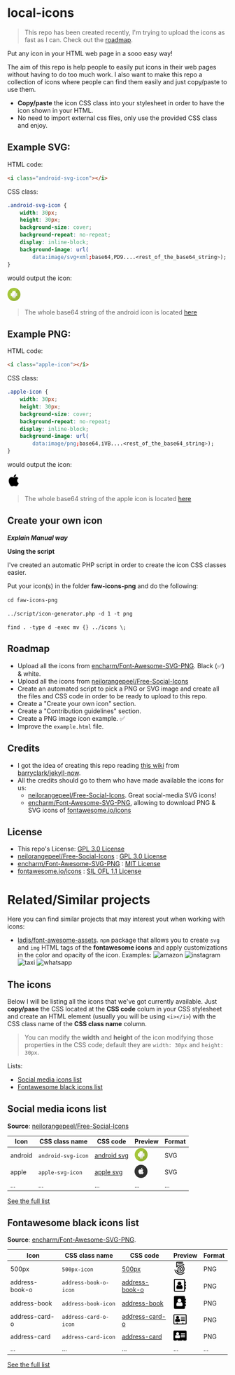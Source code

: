 # local-icons

> This repo has been created recently, I'm trying to upload the icons as fast as I can. Check out the [roadmap](#roadmap).

Put any icon in your HTML web page in a sooo easy way!

The aim of this repo is help people to easily put icons in their web pages without having to do too much work. I also want to make this repo a collection of icons where people can find them easily and just copy/paste to use them.

- **Copy/paste** the icon CSS class into your stylesheet in order to have the icon shown in your HTML.
- No need to import external css files, only use the provided CSS class and enjoy.

## Example SVG:

HTML code:

```html
<i class="android-svg-icon"></i>
```

CSS class:
```css
.android-svg-icon {
	width: 30px;
	height: 30px;
	background-size: cover;
	background-repeat: no-repeat;
	display: inline-block;
	background-image: url(
		data:image/svg+xml;base64,PD9....<rest_of_the_base64_string>);
}
```

would output the icon:

<img src="icons/android-svg/android-svg.svg" width="30">

> The whole base64 string of the android icon is located [here](https://raw.githubusercontent.com/Dellos7/local-icons/master/icons/android-svg/android-svg.base64)

## Example PNG:

HTML code:

```html
<i class="apple-icon"></i>
```

CSS class:
```css
.apple-icon {
	width: 30px;
	height: 30px;
	background-size: cover;
	background-repeat: no-repeat;
	display: inline-block;
	background-image: url(
		data:image/png;base64,iVB....<rest_of_the_base64_string>);
}
```

would output the icon:

<img src="icons/apple/apple.png" width="30">

> The whole base64 string of the apple icon is located [here](https://raw.githubusercontent.com/Dellos7/local-icons/master/icons/apple/apple.base64)

## Create your own icon

***Explain Manual way***

**Using the script**

I've created an automatic PHP script in order to create the icon CSS classes easier.

Put your icon(s) in the folder **faw-icons-png** and do the following:

`cd faw-icons-png`

`../script/icon-generator.php -d 1 -t png`

`find . -type d -exec mv {} ../icons \;`

## Roadmap

- Upload all the icons from [encharm/Font-Awesome-SVG-PNG](https://github.com/encharm/Font-Awesome-SVG-PNG). Black (:white_check_mark:) & white.
- Upload all the icons from [neilorangepeel/Free-Social-Icons](https://github.com/neilorangepeel/Free-Social-Icons)
- Create an automated script to pick a PNG or SVG image and create all the files and CSS code in order to be ready to upload to this repo.
- Create a "Create your own icon" section.
- Create a "Contribution guidelines" section.
- Create a PNG image icon example. :white_check_mark:
- Improve the `example.html` file.

## Credits

- I got the idea of creating this repo reading [this wiki](https://github.com/barryclark/jekyll-now/wiki/Adding-Icons) from [barryclark/jekyll-now](https://github.com/barryclark/jekyll-now).
- All the credits should go to them who have made available the icons for us:
    - [neilorangepeel/Free-Social-Icons](https://github.com/neilorangepeel/Free-Social-Icons). Great social-media SVG icons!
    - [encharm/Font-Awesome-SVG-PNG](https://github.com/encharm/Font-Awesome-SVG-PNG), allowing to download PNG & SVG icons of [fontawesome.io/icons](http://fontawesome.io/icons/)

## License

- This repo's License: [GPL 3.0 License](https://choosealicense.com/licenses/gpl-3.0/)
- [neilorangepeel/Free-Social-Icons](https://github.com/neilorangepeel/Free-Social-Icons) : [GPL 3.0 License](https://choosealicense.com/licenses/gpl-3.0/)
- [encharm/Font-Awesome-SVG-PNG](https://github.com/encharm/Font-Awesome-SVG-PNG) : [MIT License](https://choosealicense.com/licenses/mit/)
- [fontawesome.io/icons](http://fontawesome.io/icons/) : [SIL OFL 1.1 License](http://scripts.sil.org/OFL)

# Related/Similar projects

Here you can find similar projects that may interest yout when working with icons:
- [ladjs/font-awesome-assets](https://github.com/ladjs/font-awesome-assets). `npm` package that allows you to create `svg` and `img` HTML tags of the **fontawesome icons** and apply customizations in the color and opacity of the icon. Examples: <img src="https://cdn.rawgit.com/crocodilejs/font-awesome-assets/master/media/rainbow/amazon.svg" width="16" height="16" title="amazon" alt="amazon" /> <img src="https://cdn.rawgit.com/crocodilejs/font-awesome-assets/master/media/rainbow/instagram.svg" width="16" height="16" title="instagram" alt="instagram" /> <img src="https://cdn.rawgit.com/crocodilejs/font-awesome-assets/master/media/rainbow/taxi.svg" width="16" height="16" title="taxi" alt="taxi" /> <img src="https://cdn.rawgit.com/crocodilejs/font-awesome-assets/master/media/rainbow/whatsapp.svg" width="16" height="16" title="whatsapp" alt="whatsapp" />

## The icons

Below I will be listing all the icons that we've got currently available. Just **copy/pase** the CSS located at the **CSS code** colum in your CSS stylesheet and create an HTML element (usually you will be using `<i></i>`) with the CSS class name of the **CSS class name** column.

> You can modify the **width** and **height** of the icon modifying those properties in the CSS code; default they are `width: 30px` and `height: 30px`.

Lists:

- [Social media icons list](#social-media-icons-list)
- [Fontawesome black icons list](#fontawesome-black-icons-list)

## Social media icons list

**Source**: [neilorangepeel/Free-Social-Icons](https://github.com/neilorangepeel/Free-Social-Icons)

| Icon    | CSS class name | CSS code | Preview  |Format     |
|---------|----------------|----------|----------|-----------|
| android | `android-svg-icon`      |    [android svg](https://github.com/Dellos7/local-icons/blob/master/icons/android-svg/android-svg.css)      | <img src="icons/android-svg/android-svg.svg" width="30"> | SVG |
| apple | `apple-svg-icon`      |    [apple svg](https://github.com/Dellos7/local-icons/blob/master/icons/apple-svg/apple-svg.css)      | <img src="icons/apple-svg/apple-svg.svg" width="30"> | SVG |
| ... | ... | ... | ... | ... |

[See the full list](social-media-icons-list.md)

## Fontawesome black icons list

**Source**: [encharm/Font-Awesome-SVG-PNG](https://github.com/encharm/Font-Awesome-SVG-PNG).

| Icon    | CSS class name | CSS code | Preview  | Format    |
|---------|----------------|----------|----------|-----------|
| 500px | `500px-icon` | [500px](https://github.com/Dellos7/local-icons/blob/master/icons/500px/500px.css) | <img src="icons/500px/500px.png" width="30"> | PNG |
| address-book-o | `address-book-o-icon` | [address-book-o](https://github.com/Dellos7/local-icons/blob/master/icons/address-book-o/address-book-o.css) | <img src="icons/address-book-o/address-book-o.png" width="30"> | PNG |
| address-book | `address-book-icon` | [address-book](https://github.com/Dellos7/local-icons/blob/master/icons/address-book/address-book.css) | <img src="icons/address-book/address-book.png" width="30"> | PNG |
| address-card-o | `address-card-o-icon` | [address-card-o](https://github.com/Dellos7/local-icons/blob/master/icons/address-card-o/address-card-o.css) | <img src="icons/address-card-o/address-card-o.png" width="30"> | PNG |
| address-card | `address-card-icon` | [address-card](https://github.com/Dellos7/local-icons/blob/master/icons/address-card/address-card.css) | <img src="icons/address-card/address-card.png" width="30"> | PNG |
| ... | ... | ... | ... | ... |

[See the full list](fontawesome-black-icons-list.md)